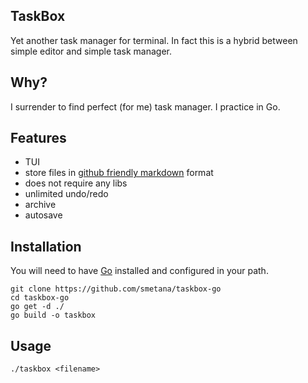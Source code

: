 ## TaskBox

Yet another task manager for terminal. In fact this is a hybrid between
simple editor and simple task manager.

## Why?

I surrender to find perfect (for me) task manager. I practice in Go.

## Features

  * TUI
  * store files in [github friendly markdown](TODO.md) format
  * does not require any libs
  * unlimited undo/redo
  * archive
  * autosave

## Installation

You will need to have [Go](https://golang.org) installed and configured
in your path.

```
git clone https://github.com/smetana/taskbox-go
cd taskbox-go
go get -d ./
go build -o taskbox
```

## Usage
```
./taskbox <filename>
```
